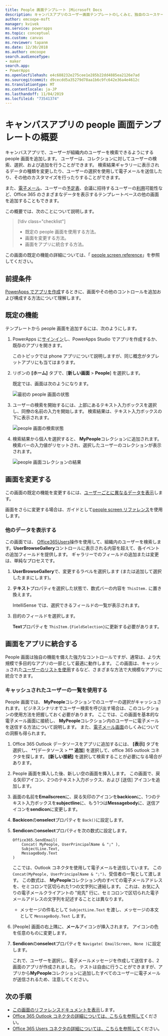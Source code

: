 ```yaml
---
title: People 画面テンプレート |Microsoft Docs
description: キャンバスアプリのユーザー画面テンプレートのしくみと、独自のユースケースに合わせて画面を拡張する方法について説明します
author: emcoope-msft
manager: kvivek
ms.service: powerapps
ms.topic: conceptual
ms.custom: canvas
ms.reviewer: tapanm
ms.date: 12/30/2018
ms.author: emcoope
search.audienceType:
- maker
search.app:
- PowerApps
ms.openlocfilehash: e4c688232e275cee1e285b22dd4885ea2126e7ad
ms.sourcegitcommit: d9cecdd5a35279d78aa1b6c9fc642e36a4e4612c
ms.translationtype: MT
ms.contentlocale: ja-JP
ms.lasthandoff: 11/04/2019
ms.locfileid: "73541374"
---
```

# <a name="overview-of-the-people-screen-template-for-canvas-apps"></a>キャンバスアプリの people 画面テンプレートの概要

キャンバスアプリで、ユーザーが組織内のユーザーを検索できるようにする people 画面を追加します。 ユーザーは、コレクションに対してユーザーの検索、選択、および追加を行うことができます。 検索結果ギャラリーに表示されるデータの種類を変更したり、ユーザーの選択を使用して電子メールを送信したり、その他のカスタマイズを行ったりすることができます。

また、[電子メール](email-screen-overview.md)、ユーザーの[予定表](calendar-screen-overview.md)、会議に招待するユーザーの[利用](meeting-screen-overview.md)可能性など、Office 365 のさまざまなデータを表示するテンプレートベースの他の画面を追加することもできます。

この概要では、次のことについて説明します。
> [!div class="checklist"]
> * 既定の people 画面を使用する方法。
> * 画面を変更する方法。
> * 画面をアプリに統合する方法。

この画面の既定の機能の詳細については、「 [people screen reference](people-screen-reference.md)」を参照してください。

## <a name="prerequisite"></a>前提条件

[PowerApps でアプリを作成](../data-platform-create-app-scratch.md)するときに、画面やその他のコントロールを追加および構成する方法について理解します。

## <a name="default-functionality"></a>既定の機能

テンプレートから people 画面を追加するには、次のようにします。

1. PowerApps に[サインイン](https://make.powerapps.com?utm_source=padocs&utm_medium=linkinadoc&utm_campaign=referralsfromdoc)し、PowerApps Studio でアプリを作成するか、既存のアプリを開きます。

    このトピックでは phone アプリについて説明しますが、同じ概念がタブレットアプリにも当てはまります。

1. リボンの **[ホーム]** タブで、[**新しい画面** > **People**] を選択します。

    既定では、画面は次のようになります。

    ![最初の people 画面の状態](media/people-screen/people-screen-empty.png)

1. ユーザーの検索を開始するには、上部にあるテキスト入力ボックスを選択し、同僚の名前の入力を開始します。 検索結果は、テキスト入力ボックスの下に表示されます。

    ![people 画面の検索状態](media/people-screen/people-browse-gall-full.png)

1. 検索結果から個人を選択すると、 **MyPeople**コレクションに追加されます。 検索バーの入力値がリセットされ、選択したユーザーのコレクションが表示されます。

    ![people 画面コレクションの結果](media/people-screen/people-people-gall-full.png)

## <a name="modify-the-screen"></a>画面を変更する

この画面の既定の機能を変更するには、[ユーザーごとに異なるデータを表示](people-screen-overview.md#show-different-data-for-people)します。

画面をさらに変更する場合は、ガイドとして[people screen リファレンス](./people-screen-reference.md)を使用します。

### <a name="show-different-data-for-people"></a>他のデータを表示する

この画面では、 [Office365Users](https://docs.microsoft.com/connectors/office365users/#searchuser)操作を使用して、組織内のユーザーを検索します。**UserBrowseGallery**コントロールに表示される内容を超えて、各イベントの追加フィールドを提供します。 ギャラリーでのフィールドの追加または変更は、単純なプロセスです。

1. **UserBrowseGallery**で、変更するラベルを選択します (または追加して選択したままにします)。

1. **テキスト**プロパティを選択した状態で、数式バーの内容を `ThisItem.` に置き換えます。

    IntelliSense では、選択できるフィールドの一覧が表示されます。

1. 目的のフィールドを選択します。

    **Text**プロパティを `ThisItem.{FieldSelection}`に更新する必要があります。

## <a name="integrate-the-screen-into-an-app"></a>画面をアプリに統合する

People 画面は独自の機能を備えた強力なコントロールですが、通常は、より大規模で多目的なアプリの一部として最適に動作します。 この画面は、キャッシュされた[ユーザーのリストを使用](people-screen-overview.md#use-your-cached-list-of-people)するなど、さまざまな方法で大規模なアプリに統合できます。

### <a name="use-your-cached-list-of-people"></a>キャッシュされたユーザーの一覧を使用する

People 画面では、 **MyPeople**コレクションでのユーザーの選択がキャッシュされます。 ビジネスシナリオでユーザー検索を呼び出す場合は、このコレクションの使用方法を把握しておく必要があります。 ここでは、この画面を基本的な電子メール画面に接続し、 **MyPeople**コレクション内のユーザーに電子メールを送信する方法について説明します。 また、[電子メール画面](./email-screen-overview.md)のしくみについての洞察も得られます。

1. Office 365 Outlook データソースをアプリに追加するには、 **[表示]** タブを選択し、 **[データソース > ** **追加**] を選択して、office 365 outlook コネクタを探します。 **[新しい接続]** を選択して検索することが必要になる場合があります。
1. People 画面を挿入した後、新しい空の画面を挿入します。 この画面で、戻る矢印アイコン、2つのテキスト入力ボックス、および [送信] アイコンを追加します。
1. 画面の名前を**Emailscreen**に、戻る矢印のアイコンを**backicon**に、1つのテキスト入力ボックスを**subjectline**に、もう1つは**Messagebody**に、送信アイコンを**sendicon**に変更します。
1. **Backicon**の**onselect**プロパティを `Back()`に設定します。
1. **Sendicon**の**onselect**プロパティを次の数式に設定します。

    ```powerapps-dot
    Office365.SendEmail( 
        Concat( MyPeople, UserPrincipalName & ";" ), 
        SubjectLine.Text, 
        MessageBody.Text 
    )
    ```
    
    ここでは、Outlook コネクタを使用して電子メールを送信しています。 この `Concat(MyPeople, UserPrincipalName & ";")`、受信者の一覧として渡します。 この数式は、 **MyPeople**コレクション内のすべての電子メールアドレスを、セミコロンで区切られた1つの文字列に連結します。 これは、お気に入りの電子メールクライアントの "宛先" 行に、セミコロンで区切られた電子メールアドレスの文字列を記述することとは異なります。
    * メッセージの件名として `SubjectLine.Text` を渡し、メッセージの本文として `MessageBody.Text` します。
1. [People] 画面の右上隅に、**メール**アイコンが挿入されます。
   アイコンの色を任意のものに変更します。
1. **Sendicon**の**onselect**プロパティを `Navigate( EmailScreen, None )`に設定します。

    これで、ユーザーを選択し、電子メールメッセージを作成して送信する、2画面のアプリが作成されました。 テストは自由に行うことができますが、アプリから**MyPeople**コレクションに追加したすべてのユーザーに電子メールが送信されるため、注意してください。

## <a name="next-steps"></a>次の手順

* [この画面のリファレンスドキュメントを表示](./people-screen-reference.md)します。
* [Office 365 Outlook コネクタの詳細については、こちらを参照して](../connections/connection-office365-outlook.md)ください。
* [Office 365 Users コネクタの詳細については、こちらを参照して](../connections/connection-office365-users.md)ください。
